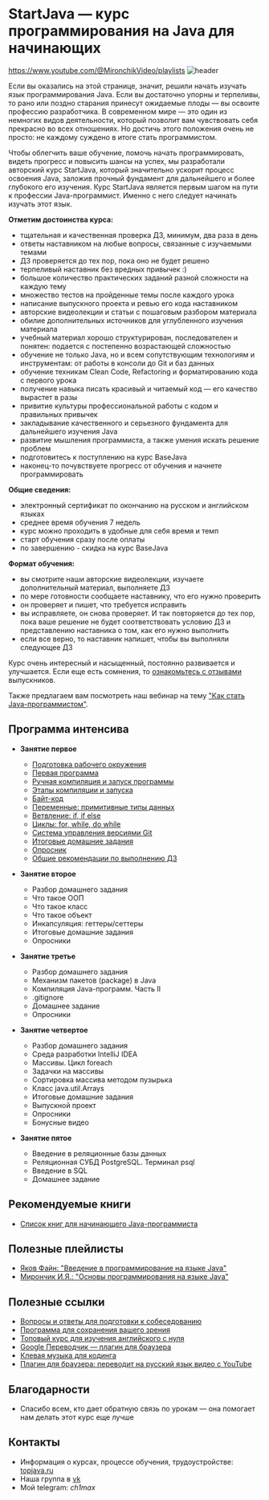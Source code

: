 # StartJava — курс программирования на Java для начинающих
https://www.youtube.com/@MironchikVideo/playlists
![header](https://user-images.githubusercontent.com/29703461/177752588-4b3a45fc-3abf-4d9f-ada4-fa3cbc25f315.png)

Если вы оказались на этой странице, значит, решили начать изучать язык программирования Java. Если вы достаточно упорны и терпеливы, то рано или поздно старания принесут ожидаемые плоды — вы освоите профессию разработчика. В современном мире — это один из немногих видов деятельности, который позволит вам чувствовать себя прекрасно во всех отношениях. Но достичь этого положения очень не просто: не каждому суждено в итоге стать программистом.

Чтобы облегчить ваше обучение, помочь начать программировать, видеть прогресс и повысить шансы на успех, мы разработали авторский курс StartJava, который значительно ускорит процесс освоения Java, заложив прочный фундамент для дальнейшего и более глубокого его изучения. Курс StartJava является первым шагом на пути к профессии Java-программист. Именно с него следует начинать изучать этот язык.

**Отметим достоинства курса:**
- тщательная и качественная проверка ДЗ, минимум, два раза в день
- ответы наставником на любые вопросы, связанные с изучаемыми темами
- ДЗ проверяется до тех пор, пока оно не будет решено
- терпеливый наставник без вредных привычек :)
- большое количество практических заданий разной сложности на каждую тему
- множество тестов на пройденные темы после каждого урока
- написание выпускного проекта и ревью его кода наставником
- авторские видеолекции и статьи с пошаговым разбором материала
- обилие дополнительных источников для углубленного изучения материала
- учебный материал хорошо структурирован, последователен и понятен: подается с постепенно возрастающей сложностью
- обучение не только Java, но и всем сопутствующим технологиям и инструментам: от работы в консоли до Git и баз данных
- обучение техникам Clean Code, Refactoring и форматированию кода с первого урока
- получение навыка писать красивый и читаемый код — его качество вырастет в разы
- привитие культуры профессиональной работы с кодом и правильных привычек
- закладывание качественного и серьезного фундамента для дальнейшего изучения Java
- развитие мышления программиста, а также умения искать решение проблем
- подготовитесь к поступлению на курс BaseJava
- наконец-то почувствуете прогресс от обучения и начнете программировать

**Общие сведения:**
- электронный сертификат по окончанию на русском и английском языках
- среднее время обучения 7 недель
- курс можно проходить в удобные для себя время и темп
- старт обучения сразу после оплаты
- по завершению - скидка на курс BaseJava

**Формат обучения:**
- вы смотрите наши авторские видеолекции, изучаете дополнительный материал, выполняете ДЗ
- по мере готовности сообщаете наставнику, что его нужно проверить
- он проверяет и пишет, что требуется исправить
- вы исправляете, он снова проверяет. И так повторяется до тех пор, пока ваше решение не будет соответствовать условию ДЗ и представлению наставника о том, как его нужно выполнить
- если все верно, то наставник напишет, чтобы вы выполняли следующее ДЗ

Курс очень интересный и насыщенный, постоянно развивается и улучшается. Если еще есть сомнения, то [ознакомьтесь с отзывами](https://vk.com/topic-18505771_38447031?offset=80) выпускников.

Также предлагаем вам посмотреть наш вебинар на тему ["Как стать Java-программистом"](https://vk.com/wall-18505771_829).

## Программа интенсива
- **Занятие первое**
  - [Подготовка рабочего окружения](https://github.com/JavaOPs/startjava/blob/master/lesson%201.md#-1-подготовка-рабочего-окружения)
  - [Первая программа](https://github.com/JavaOPs/startjava/blob/master/lesson%201.md#-2-первая-программа)
  - [Ручная компиляция и запуск программы](https://github.com/JavaOPs/startjava/blob/master/lesson%201.md#-3-ручная-компиляция-и-запуск-программы)
  - [Этапы компиляции и запуска](https://github.com/JavaOPs/startjava/blob/master/lesson%201.md#4-этапы-компиляции-и-запуска)
  - [Байт-код](https://github.com/JavaOPs/startjava/blob/master/lesson%201.md#-5-байт-код)
  - [Переменные: примитивные типы данных](https://github.com/JavaOPs/startjava/blob/master/lesson%201.md#-6-переменные-примитивные-типы-данных)
  - [Ветвление: if, if else](https://github.com/JavaOPs/startjava/blob/master/lesson%201.md#-7-ветвление-if-if-else)
  - [Циклы: for, while, do while](https://github.com/JavaOPs/startjava/blob/master/lesson%201.md#-8-циклы-for-while-do-while)
  - [Система управления версиями Git](https://github.com/JavaOPs/startjava/blob/master/lesson%201.md#-9-система-управления-версиями-git)  
  - [Итоговые домашние задания](https://github.com/JavaOPs/startjava/blob/master/lesson%201.md#10)
  - [Опросник](https://github.com/JavaOPs/startjava/blob/master/lesson%201.md#11)
  - [Общие рекомендации по выполнению ДЗ](https://github.com/JavaOPs/startjava/blob/master/lesson%201.md#12)
  
- **Занятие второе**
  - Разбор домашнего задания
  - Что такое ООП
  - Что такое класс
  - Что такое объект
  - Инкапсуляция: геттеры/сеттеры
  - Итоговые домашние задания
  - Опросники
  
- **Занятие третье**
  - Разбор домашнего задания
  - Механизм пакетов (package) в Java
  - Компиляция Java-программ. Часть II
  - .gitignore
  - Домашнее задание
  - Опросники
  
- **Занятие четвертое**
  - Разбор домашнего задания
  - Среда разработки IntelliJ IDEA
  - Массивы. Цикл foreach
  - Задачки на массивы
  - Сортировка массива методом пузырька
  - Класс java.util.Arrays
  - Итоговые домашние задания
  - Выпускной проект
  - Опросники
  - Бонусные видео
  
- **Занятие пятое**
   - Введение в реляционные базы данных
   - Реляционная СУБД PostgreSQL. Терминал psql
   - Введение в SQL
   - Домашнее задание

## Рекомендуемые книги
- [Список книг для начинающего Java-программиста](https://topjava.ru/blog/spisok-knig-dlya-nachinayushchego-java-programmista)
 
## Полезные плейлисты
 - [Яков Файн: "Введение в программирование на языке Java"](https://www.youtube.com/playlist?list=PLkKunJj_bZefB1_hhS68092rbF4HFtKjW)
 - [Мирончик И.Я.: "Основы программирования на языке Java"](https://www.youtube.com/playlist?list=PL4535B9D2F8203AC7)
 
## Полезные ссылки
 - [Вопросы и ответы для подготовки к собеседованию](https://github.com/enhorse/java-interview)
 - [Программа для сохранения вашего зрения](https://justgetflux.com/)
 - [Топовый курс для изучения английского с нуля](https://youtube.com/playlist?list=PLD6SPjEPomauFCdDQwuHubP7F2yIVJnwN)
 - [Google Переводчик — плагин для браузера](https://chrome.google.com/webstore/detail/google-translate/aapbdbdomjkkjkaonfhkkikfgjllcleb?hl=ru)
 - [Клевая музыка для кодинга](https://www.youtube.com/channel/UCwVQIkAtyZzQSA-OY1rsGig)
 - [Плагин для браузера: переводит на русский язык видео с YouTube](https://github.com/ilyhalight/voice-over-translation)
 
## Благодарности
 - Спасибо всем, кто дает обратную связь по урокам — она помогает нам делать этот курс еще лучше
 
 ## Контакты
 - Информация о курсах, процессе обучения, трудоустройстве: [topjava.ru](https://topjava.ru/)
 - Наша группа в [vk](https://vk.com/topjavaru)
 - Мой telegram: *ch1max*
